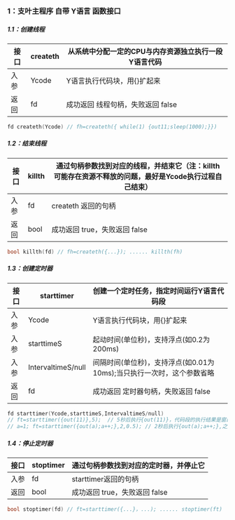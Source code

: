 ### 1：支叶主程序 自带 Y语言 函数接口

##### 1.1：创建线程

| 接口 | createth | 从系统中分配一定的CPU与内存资源独立执行一段Y语言代码 |
| ---- | -------- | ---------------------------------------------------- |
| 入参 | Ycode    | Y语言执行代码块，用{}扩起来                          |
| 返回 | fd       | 成功返回 线程句柄，失败返回 false                    |

```c
fd createth(Ycode) // fh=createth({ while(1) {out11;sleep(1000);}})
```



##### 1.2：结束线程

| 接口 | killth | 通过句柄参数找到对应的线程，并结束它（注：killth 可能存在资源不释放的问题，最好是Ycode执行过程自己结束） |
| ---- | ------ | ------------------------------------------------------------ |
| 入参 | fd     | createth 返回的句柄                                          |
| 返回 | bool   | 成功返回 true，失败返回 false                                |

```c
bool killth(fd) // fh=createth({...}); ...... killth(fh)
```



##### 1.3：创建定时器

| 接口 | starttimer         | 创建一个定时任务，指定时间运行Y语言代码段                    |
| ---- | ------------------ | ------------------------------------------------------------ |
| 入参 | Ycode              | Y语言执行代码块，用{}扩起来                                  |
| 入参 | starttimeS         | 起动时间(单位秒)，支持浮点(如0.2为200ms)                     |
| 入参 | IntervaltimeS/null | 间隔时间(单位秒)，支持浮点(如0.01为10ms);当只执行一次时，这个参数省略 |
| 返回 | fd                 | 成功返回 定时器句柄，失败返回 false                          |

```c
fd starttimer(Ycode,starttimeS,IntervaltimeS/null) 
// ft=starttimer({out(11)},5);	// 5秒后执行{out(11)}，代码段的执行结果是窗口打印出11。
// a=1; ft=starttimer({out(a);a++;},2,0.5);	// 2秒后执行{out(a);a++;},之后每间隔0.5S再执行一次，代码段的执行结果是在窗口上打印a的值，再将a自加1。
```



##### 1.4：停止定时器

| 接口 | stoptimer | 通过句柄参数找到对应的定时器，并停止它 |
| ---- | --------- | -------------------------------------- |
| 入参 | fd        | starttimer返回的句柄                   |
| 返回 | bool      | 成功返回 true，失败返回 false          |

```c
bool stoptimer(fd) // ft=starttimer({...}，...); ...... stoptimer(ft)
```

